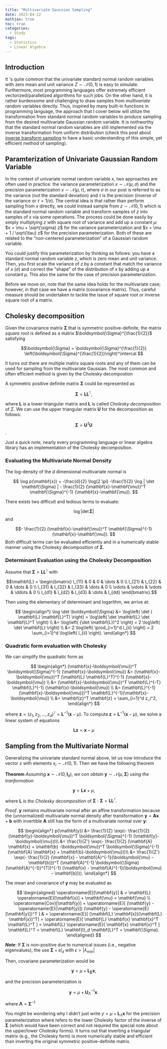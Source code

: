 ```yaml
---
title: "Multivariate Gaussian Sampling"
date: 2023-04-22
mathjax: true
toc: true
categories:
  - Study
tags:
  - Statistics
  - Linear Algebra
---
```


## Introduction
It 's quite common that the univariate standard normal random variables with zero mean and unit variance $Z \sim \mathcal{N}(0, 1)$ is easy to simulate. Furthermore, most programming languages offer extremely efficient vectorized/parallelized algorithms for such jobs. On the other hand, it is rather burdensome and challenging to draw samples from *multivariate* random variables directly. Thus, inspired by many built-in functions in programming language, the approach that I cover below will utilize the transformation from standard normal random variables to produce sampling from the desired multivariate Gaussian random variable. It is nothworthy that the standard normal random variables are still implemented via the inverse transformation from uniform distribution (check this post about [inverse transform sampling](https://rpubs.com/binhho660/902552) to have a basic understanding of this simple, yet efficient method of sampling).

## Paramterization of Univariate Gaussian Random Variable
In the context of univariate normal random variable $x$, two approaches are often used in practice: the variance parameterization $x \sim \mathcal{N}(\mu, \sigma)$ and the precision parameterization $x \sim \mathcal{N}(\mu, \tau)$, where $\sigma$ in our post is referred to as the variance (not the standard deviation) and $\tau$ is the precision (inverse of the variance or $\tau = 1 / \sigma$). The central idea is that rather than perform sampling from $x$ directly, we could instead sample from $z \sim \mathcal{N}(0, 1)$ which is the standard normal random variable and transform samples of $z$ into samples of $x$ via some operations. The process could be done easily by simply multiplying $z$ with square root of variance and add up a constant $\mu$: $x = \mu + \sqrt{\sigma} z$ for the variance parameterization and $x = \mu + 1 / \sqrt{\tau} z$ for the precision parameterization. Both of these are related to the “non-centered parameterization” of a Gaussian random variable. 

You could justify this parameterization by thinking as follows: you have a standard normal random variable $z$, which is zero mean and unit variance. Then, you first scale the variance of $z$ by a constant that match the variance of $x$ ($\sigma$) and correct the "shape" of the distribution of $x$ by adding up a constant $\mu$. This also the same for the case of precision parameterization. 

Before we move on, note that the same idea holds for the multivariate case; however, in that case we have a matrix (covariance matrix). Thus, careful measure should be undertaken to tackle the issue of square root or inverse square root of a matrix. 

## Cholesky decomposition
Given the covariance matrix $\boldsymbol{\Sigma}$ that is symmetric positive-definite, the matrix *square root* is defined as a matrix $\boldsymbol{\Sigma}^{\frac{1}{2}}$ satisfying

$$\boldsymbol{\Sigma} = \boldsymbol{\Sigma}^{\frac{1}{2}} \left(\boldsymbol{\Sigma}^{\frac{1}{2}}\right)^\intercal  $$

It turns out there are multiple matrix square roots and any of them can be used for sampling from the multivariate Gaussian. The most common and often efficient method is given by the Cholesky decompostion

A symmetric positive definite matrix $\boldsymbol{\Sigma}$ could be represented as 

$$ \boldsymbol{\Sigma} = \mathbf{L} \mathbf{L}^\intercal, $$

where $\mathbf{L}$ is a lower-triangular matrix and  $\mathbf{L}$ is called *Cholesky decomposition* of $\Sigma$. We can use the upper triangular matrix $\mathbf{U}$ for the decomposition as follows: 

$$\boldsymbol{\Sigma} = \mathbf{U^\intercal} \mathbf{U} $$.

Just a quick note, nearly every programming language or
linear algebra library has an implementation of the Cholesky decomposition.

### Evaluating the Multivariate Normal Density
The log-density of the $d$ dimensional multivariate normal is 

$$
\log p(\mathbf{x}) = -\frac{d}{2} \log(2 \pi) -\frac{1}{2} \log | \det \mathbf{\Sigma} | - \frac{1}{2} (\mathbf{x}-\mathbf{\mu})^T \mathbf{\Sigma}^{-1} (\mathbf{x}-\mathbf{\mu}).
$$

There exists two difficult and tedious terms to evaluate:

$$\log | \det \mathbf{\Sigma} | $$
and

$$- \frac{1}{2} (\mathbf{x}-\mathbf{\mu})^T \mathbf{\Sigma}^{-1} (\mathbf{x}-\mathbf{\mu}). $$
Both difficult terms can be evaluated efficiently and in a numerically stable manner using the Cholesky decomposition of $\boldsymbol{\Sigma}$.

### Determinant Evaluation using the Cholesky Decomposition
Assume that $\boldsymbol{\Sigma} = \mathbf{L} \mathbf{L}^\intercal$ with 

$$\mathbf{L} = 
\begin{bmatrix} 
l_{11} & 0 & 0 & \dots & 0 \\  
l_{21} & l_{22} & 0 & \dots & 0 \\  
l_{31} & l_{32} & l_{33} & \dots & 0 \\  
\vdots & \vdots & \vdots & \ddots & 0 \\  
l_{d1} & l_{d2} & l_{d3} & \dots & l_{dd} 
\end{bmatrix}.$$

Then using the elementary of determinant and logarithm, we arrive at: 

$$
\begin{align*}
  \log \det \boldsymbol{\Sigma} &= \log\left( \det ( \mathbf{L} \mathbf{L}^T) \right)
    = \log\left( \det \mathbf{L} \det \mathbf{L}^T \right) \\
    &= \log\left( (\det \mathbf{L})^2 \right)
    = 2 \log\left( \det \mathbf{L} \right) \\
    &= 2 \log\left( \prod_{i=1}^d l_{ii} \right)
    = 2 \sum_{i=1}^d \log\left( l_{ii} \right).
\end{align*}
$$

###  Quadratic form evaluation with Cholesky
We can simplify the quadratic form as

$$
\begin{align*}
    (\mathbf{x}-\boldsymbol{\mu})^T \boldsymbol{\Sigma}^{-1} (\mathbf{x}-\boldsymbol{\mu})
    &= (\mathbf{x}-\boldsymbol{\mu})^T (\mathbf{L} \mathbf{L}^T)^{-1} (\mathbf{x}-\boldsymbol{\mu}) \\
    &= (\mathbf{x}-\boldsymbol{\mu})^T \mathbf{L}^{-T} \mathbf{L}^{-1} (\mathbf{x}-\boldsymbol{\mu}) \\
    &= (\mathbf{L}^{-1}(\mathbf{x}-\boldsymbol{\mu}))^T \mathbf{L}^{-1}(\mathbf{x}-\boldsymbol{\mu}) \\
	&= \mathbf{z}^T \mathbf{z} = \sum_{i=1}^d z_i^2,
\end{align*}
$$

where $\mathbf{z} = (z_1, z_2, \dots, z_d)^\intercal = \mathbf{L}^{-1} (\mathbf{x} - \mu)$.
To compute $\mathbf{z} = \mathbf{L}^{-1} (\mathbf{x} - \mu)$, we solve a linear system of equations

$$ \mathbf{Lz} = \mathbf{x} - \mu $$
 
## Sampling from the Multivariate Normal

Generalizing the univariate standard normal above, let us now introduce the vector $x$ with elements $x_i \sim \mathcal{N}(0,1)$. Then we have the following theorem

**Theorem** *Assuming* $\mathbf{x} \sim \mathcal{N}(0, \mathbf{I}_{d}),$ *we con obtain* $\mathbf{y} \sim \mathcal{N}(\mu, \boldsymbol{\Sigma})$ *using the tranformation* 

$$ \mathbf{y} = \mathbf{L} \mathbf{x} + \mu,$$

where $\mathbf{L}$ *is the Cholesky decomposition* of $\boldsymbol{\Sigma}: \boldsymbol{\Sigma} = \mathbf{L} \mathbf{L}^\intercal.$

*Proof*. $\mathbf{y}$ remains multivariate normal after an affine transformation because the (unnormalized) multivariate normal density after transformation $\mathbf{y} = \mathbf{Ax} + \mathbf{b}$ with invertible $\mathbf{A}$ still has the form of a multivariate normal over $\mathbf{y}$:

$$
\begin{align*}
p(\mathbf{y}) &= \frac{1}{Z} \exp(- \frac{1}{2} (\mathbf{y}-\boldsymbol{\mu})^T \boldsymbol{\Sigma}^{-1} (\mathbf{y}-\boldsymbol{\mu}))\\
       &= \frac{1}{Z'} \exp(- \frac{1}{2} (\mathbf{A} \mathbf{x} + \mathbf{b} -\boldsymbol{\mu})^T \boldsymbol{\Sigma}^{-1} (\mathbf{A} \mathbf{x} + \mathbf{b}-\boldsymbol{\mu}))\\
       &= \frac{1}{Z'} \exp(- \frac{1}{2} (\mathbf{x} - \mathbf{A}^{-1}(\boldsymbol{\mu} - \mathbf{b}))^T (\mathbf{A}^{-1} \boldsymbol{\Sigma} (\mathbf{A}^{-1})^{T})^{-1} (\mathbf{x} - \mathbf{A}^{-1}(\boldsymbol{\mu} - \mathbf{b}))).
\end{align*}
$$

The mean and covariance of $\mathbf{y}$ may be evaluated as 

$$
\begin{aligned}
\operatorname{E}[\mathbf{y}] & = \mathbf{L} \operatorname{E}[\mathbf{x}] + \mathbf{\mu} = \mathbf{\mu} \\
\operatorname{Cov}[\mathbf{y}] = \operatorname{E}[ (\mathbf{y} - \operatorname{E}[\mathbf{y}]) (\mathbf{y} - \operatorname{E}[\mathbf{y}])^T ]
& = \operatorname{E}[ (\mathbf{L} \mathbf{x})(\mathbf{L} \mathbf{x})^T]
= \operatorname{E}[ \mathbf{L} \mathbf{x} \mathbf{x}^T \mathbf{L}^T ]
= \mathbf{L} \operatorname{E}[ \mathbf{x} \mathbf{x}^T ] \mathbf{L}^T
= \mathbf{L} \mathbf{I}_d \mathbf{L}^T = \mathbf{\Sigma}.
\end{aligned}
$$

***Note***: If $\boldsymbol{\Sigma}$ is non-positive due to numerical issues (i.e., negative eigenvalues), the use 
$\boldsymbol{\Sigma} + \epsilon I_{d}$ with $\epsilon > |\lambda_{\min}|$

Then, covariane parameterization would be 

$$\mathbf{y} = \mu + \mathbf{L_{\Sigma}} \mathbf{x},$$

and the precision parameterization is

$$ \mathbf{y} = \mu + \mathbf{U}_{\Lambda}^{-1} \mathbf{x}.$$ 

where $\mathbf{\Lambda} = \mathbf{\Sigma}^{-1}$

You might be wondering why I didn’t just write $y=\mu+\mathbf{L}_{\Lambda} \mathbf{x}$ for the precision parameterization where  refers to the lower Cholesky factor of the inverse of $\mathbf{\Sigma}$ (which would have been correct and not required the special note about the upper/lower Cholesky forms). It turns out that inverting a triangular matrix (e.g., the Cholesky form) is more numerically stable and efficient than inverting the original symmetric positive-definite matrix. 

